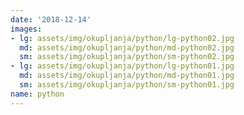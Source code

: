 ```yaml
---
date: '2018-12-14'
images:
- lg: assets/img/okupljanja/python/lg-python02.jpg
  md: assets/img/okupljanja/python/md-python02.jpg
  sm: assets/img/okupljanja/python/sm-python02.jpg
- lg: assets/img/okupljanja/python/lg-python01.jpg
  md: assets/img/okupljanja/python/md-python01.jpg
  sm: assets/img/okupljanja/python/sm-python01.jpg
name: python
---
```

